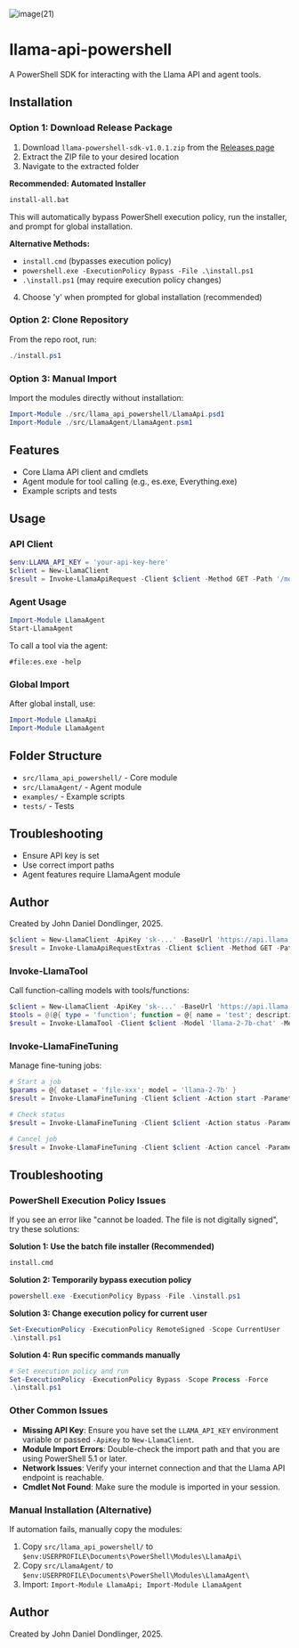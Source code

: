 ![image(21)](https://github.com/user-attachments/assets/7572d5a5-b8d4-4150-87b5-677e3bbea3ce)


# llama-api-powershell

A PowerShell SDK for interacting with the Llama API and agent tools.

## Installation


### Option 1: Download Release Package
1. Download `llama-powershell-sdk-v1.0.1.zip` from the [Releases page](https://github.com/yavru421/llama-powershell-sdk/releases)
2. Extract the ZIP file to your desired location
3. Navigate to the extracted folder

**Recommended: Automated Installer**
```cmd
install-all.bat
```
This will automatically bypass PowerShell execution policy, run the installer, and prompt for global installation.

**Alternative Methods:**

- `install.cmd` (bypasses execution policy)
- `powershell.exe -ExecutionPolicy Bypass -File .\install.ps1`
- `.\install.ps1` (may require execution policy changes)

4. Choose 'y' when prompted for global installation (recommended)

### Option 2: Clone Repository
From the repo root, run:

```powershell
./install.ps1
```

### Option 3: Manual Import
Import the modules directly without installation:

```powershell
Import-Module ./src/llama_api_powershell/LlamaApi.psd1
Import-Module ./src/LlamaAgent/LlamaAgent.psm1
```

## Features

- Core Llama API client and cmdlets
- Agent module for tool calling (e.g., es.exe, Everything.exe)
- Example scripts and tests

## Usage

### API Client
```powershell
$env:LLAMA_API_KEY = 'your-api-key-here'
$client = New-LlamaClient
$result = Invoke-LlamaApiRequest -Client $client -Method GET -Path '/models'
```

### Agent Usage
```powershell
Import-Module LlamaAgent
Start-LlamaAgent
```

To call a tool via the agent:
```
#file:es.exe -help
```

### Global Import
After global install, use:
```powershell
Import-Module LlamaApi
Import-Module LlamaAgent
```

## Folder Structure
- `src/llama_api_powershell/` - Core module
- `src/LlamaAgent/` - Agent module
- `examples/` - Example scripts
- `tests/` - Tests

## Troubleshooting
- Ensure API key is set
- Use correct import paths
- Agent features require LlamaAgent module

## Author
Created by John Daniel Dondlinger, 2025.

```powershell
$client = New-LlamaClient -ApiKey 'sk-...' -BaseUrl 'https://api.llama.com/v1/'
$result = Invoke-LlamaApiRequestExtras -Client $client -Method GET -Path '/models' -ExtraHeaders @{ 'X-Test' = '1' } -ExtraQuery @{ foo = 'bar' } -ExtraBody @{ extra = 123 }
```

### Invoke-LlamaTool
Call function-calling models with tools/functions:

```powershell
$client = New-LlamaClient -ApiKey 'sk-...' -BaseUrl 'https://api.llama.com/v1/'
$tools = @(@{ type = 'function'; function = @{ name = 'test'; description = 'desc'; parameters = @{} } })
$result = Invoke-LlamaTool -Client $client -Model 'llama-2-7b-chat' -Messages @(@{role='user';content='hi'}) -Tools $tools
```

### Invoke-LlamaFineTuning
Manage fine-tuning jobs:

```powershell
# Start a job
$params = @{ dataset = 'file-xxx'; model = 'llama-2-7b' }
$result = Invoke-LlamaFineTuning -Client $client -Action start -Parameters $params

# Check status
$result = Invoke-LlamaFineTuning -Client $client -Action status -Parameters @{ job_id = 'job-xxx' }

# Cancel job
$result = Invoke-LlamaFineTuning -Client $client -Action cancel -Parameters @{ job_id = 'job-xxx' }
```

## Troubleshooting

### PowerShell Execution Policy Issues
If you see an error like "cannot be loaded. The file is not digitally signed", try these solutions:

**Solution 1: Use the batch file installer (Recommended)**
```cmd
install.cmd
```

**Solution 2: Temporarily bypass execution policy**
```powershell
powershell.exe -ExecutionPolicy Bypass -File .\install.ps1
```

**Solution 3: Change execution policy for current user**
```powershell
Set-ExecutionPolicy -ExecutionPolicy RemoteSigned -Scope CurrentUser
.\install.ps1
```

**Solution 4: Run specific commands manually**
```powershell
# Set execution policy and run
Set-ExecutionPolicy -ExecutionPolicy Bypass -Scope Process -Force
.\install.ps1
```

### Other Common Issues
- **Missing API Key**: Ensure you have set the `LLAMA_API_KEY` environment variable or passed `-ApiKey` to `New-LlamaClient`.
- **Module Import Errors**: Double-check the import path and that you are using PowerShell 5.1 or later.
- **Network Issues**: Verify your internet connection and that the Llama API endpoint is reachable.
- **Cmdlet Not Found**: Make sure the module is imported in your session.

### Manual Installation (Alternative)
If automation fails, manually copy the modules:
1. Copy `src/llama_api_powershell/` to `$env:USERPROFILE\Documents\PowerShell\Modules\LlamaApi\`
2. Copy `src/LlamaAgent/` to `$env:USERPROFILE\Documents\PowerShell\Modules\LlamaAgent\`
3. Import: `Import-Module LlamaApi; Import-Module LlamaAgent`

## Author

Created by John Daniel Dondlinger, 2025.
